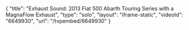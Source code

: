 {
    "title": "Exhaust Sound: 2013 Fiat 500 Abarth Touring Series with a MagnaFlow Exhaust",
    "type": "solo",
    "layout": "iframe-static",
    "videoId": "6649930",
    "url": "\/tvpembed\/6649930"
}